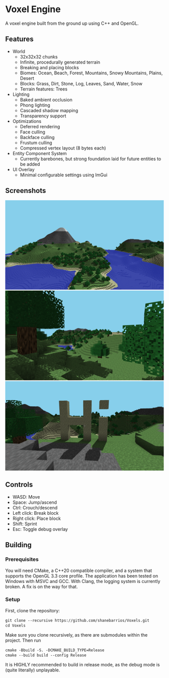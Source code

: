 # Voxel Engine

A voxel engine built from the ground up using C++ and OpenGL. 

## Features
- World
  - 32x32x32 chunks
  - Infinite, procedurally generated terrain
  - Breaking and placing blocks
  - Biomes: Ocean, Beach, Forest, Mountains, Snowy Mountains, Plains, Desert
  - Blocks: Grass, Dirt, Stone, Log, Leaves, Sand, Water, Snow
  - Terrain features: Trees
- Lighting
  - Baked ambient occlusion
  - Phong lighting
  - Cascaded shadow mapping
  - Transparency support
- Optimizations
  - Deferred rendering
  - Face culling
  - Backface culling
  - Frustum culling
  - Compressed vertex layout (8 bytes each)
- Entity Component System
  - Currently barebones, but strong foundation laid for future entities to be added
- UI Overlay
  - Minimal configurable settings using ImGui 

## Screenshots 
![Screenshot 1](Screenshots/Screenshot1.png)
![Screenshot 2](Screenshots/Screenshot2.png)
![Screenshot 3](Screenshots/Screenshot3.png)

## Controls
- WASD: Move
- Space: Jump/ascend
- Ctrl: Crouch/descend
- Left click: Break block
- Right click: Place block
- Shift: Sprint
- Esc: Toggle debug overlay

## Building

### Prerequisites

You will need CMake, a C++20 compatible compiler, and a system that supports the OpenGL 3.3 core profile.
The application has been tested on Windows with MSVC and GCC. With Clang, the logging system is currently broken. A fix is on the way for that.

### Setup

First, clone the repository:
```
git clone --recursive https://github.com/shanebarrios/Voxels.git
cd Voxels
```
Make sure you clone recursively, as there are submodules within the project.
Then run
```
cmake -Bbuild -S. -DCMAKE_BUILD_TYPE=Release
cmake --build build --config Release
```
It is HIGHLY recommended to build in release mode, as the debug mode is (quite literally) unplayable. 
